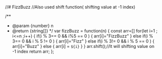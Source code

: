 //# FizzBuzz
//Also used shift function( shifting value at -1 index)

/**
 * @param {number} n
 * @return {string[]}
 */
var fizzBuzz = function(n) {
    const arr=[]
    for(let i=1 ; i<=n ;i++)
    {
        if(i % 3== 0 && i%5 == 0 )
        {
            arr[i]="FizzBuzz"
        }
        else if(i % 3== 0 && i % 5 != 0 )
        {
            arr[i]="Fizz"
        }
        else if(i % 3!= 0 && i % 5 == 0 )
        {
            arr[i]="Buzz"
        }
        else {
            arr[i] = `${i}`
        }
    }
    arr.shift();//It will shifting value on -1 index
    return arr;
};
